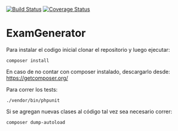 [![Build Status](https://travis-ci.org/urielman/ExamGenerator.svg?branch=master)](https://travis-ci.org/urielman/ExamGenerator) [![Coverage Status](https://coveralls.io/repos/github/urielman/ExamGenerator/badge.svg?branch=master)](https://coveralls.io/github/urielman/ExamGenerator?branch=master)
# ExamGenerator

Para instalar el codigo inicial clonar el repositorio y luego ejecutar:

```
composer install
```

En caso de no contar con composer instalado, descargarlo desde: https://getcomposer.org/

Para correr los tests:

```
./vendor/bin/phpunit
```

Si se agregan nuevas clases al código tal vez sea necesario correr:

```
composer dump-autoload
```


